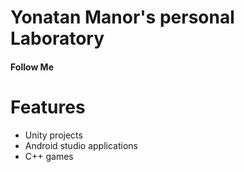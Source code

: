 Yonatan Manor's personal Laboratory
===============

#### Follow Me

# Features

- Unity projects
- Android studio applications
- C++ games